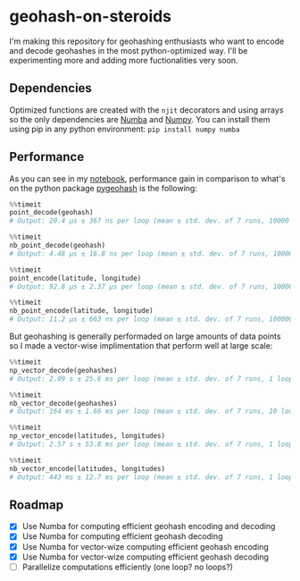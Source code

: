 # geohash-on-steroids
I'm making this repository for geohashing enthusiasts who want to encode and decode geohashes in the most python-optimized way.
I'll be experimenting more and adding more fuctionalities very soon.

## Dependencies
Optimized functions are created with the `njit` decorators and using arrays so the only dependencies are [Numba](https://github.com/numba/numba) and [Numpy](https://github.com/numpy/numpy).
You can install them using pip in any python environment: `pip install numpy numba`

## Performance
As you can see in my [notebook](https://github.com/IlyasMoutawwakil/geohash-on-steroids/blob/main/performance_tests.ipynb), performance gain in comparison to what's on the python package [pygeohash](https://github.com/wdm0006/pygeohash) is the following:

```python
%%timeit
point_decode(geohash)
# Output: 20.4 µs ± 367 ns per loop (mean ± std. dev. of 7 runs, 10000 loops each)
```

```python
%%timeit
nb_point_decode(geohash)
# Output: 4.48 µs ± 16.8 ns per loop (mean ± std. dev. of 7 runs, 100000 loops each)
```

```python
%%timeit
point_encode(latitude, longitude)
# Output: 92.8 µs ± 2.37 µs per loop (mean ± std. dev. of 7 runs, 10000 loops each)
```

```python
%%timeit
nb_point_encode(latitude, longitude)
# Output: 11.2 µs ± 663 ns per loop (mean ± std. dev. of 7 runs, 100000 loops each)
```
But geohashing is generally performaded on large amounts of data points so I made a vector-wise implimentation that perform well at large scale:

```python
%%timeit
np_vector_decode(geohashes)
# Output: 2.09 s ± 25.6 ms per loop (mean ± std. dev. of 7 runs, 1 loop each)
```

```python
%%timeit
nb_vector_decode(geohashes)
# Output: 164 ms ± 1.66 ms per loop (mean ± std. dev. of 7 runs, 10 loops each)
```

```python
%%timeit
np_vector_encode(latitudes, longitudes)
# Output: 2.57 s ± 53.8 ms per loop (mean ± std. dev. of 7 runs, 1 loop each)
```

```python
%%timeit
nb_vector_encode(latitudes, longitudes)
# Output: 443 ms ± 12.7 ms per loop (mean ± std. dev. of 7 runs, 1 loop each)
```
## Roadmap
- [x] Use Numba for computing efficient geohash encoding and decoding
- [x] Use Numba for computing efficient geohash decoding
- [x] Use Numba for vector-wize computing efficient geohash encoding
- [x] Use Numba for vector-wize computing efficient geohash decoding
- [ ] Parallelize computations efficiently (one loop? no loops?)
